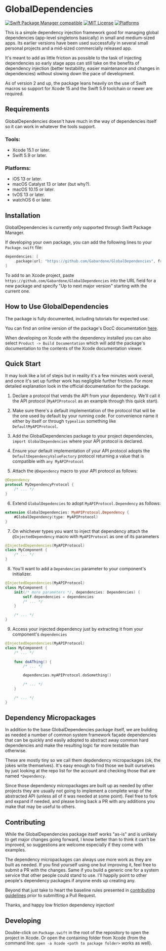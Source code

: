# GlobalDependencies
[![Swift Package Manager compatible](https://img.shields.io/badge/SPM-compatible-4BC51D.svg?style=flat)](https://github.com/apple/swift-package-manager)
[![MIT License](https://img.shields.io/badge/SPM-compatible-4BC51D.svg?style=flat)](https://mit-license.org/)
[![Platforms](https://img.shields.io/badge/platform-ios%20%7C%20osx%20%7C%20watchos%20%7C%20tvos-%23989898)](https://apple.com/developer)

This is a simple dependency injection framework good for managing global dependencies (app-level singletons basically)
in small and medium-sized apps. Its earlier versions have been used successfully in several small personal projects and
a mid-sized commercially released app.

It's meant to add as little friction as possible to the task of injecting dependencies so early stage apps can still
take on the benefits of dependency injection (better testability, easier maintenance and changes in dependencies)
without slowing down the pace of development.

As of version 2 and up, the package leans heavily on the use of Swift macros so support for Xcode 15 and the Swift 5.9
toolchain or newer are required.

## Requirements

GlobalDependencies doesn't have much in the way of dependencies itself so it can work in whatever the tools support.

### Tools:

* Xcode 15.1 or later.
* Swift 5.9 or later.

### Platforms:

* iOS 13 or later.
* macOS Catalyst 13 or later (but why?).
* macOS 10.15 or later.
* tvOS 13 or later.
* watchOS 6 or later.

## Installation

GlobalDependencies is currently only supported through Swift Package Manager.

If developing your own package, you can add the following lines to your `Package.swift` file:

```swift
dependencies: [
    .package(url: "https://github.com/Gabardone/GlobalDependencies", from: "2.0.0"),
]
```

To add to an Xcode project, paste `https://github.com/Gabardone/GlobalDependencies` into the URL field for a new package
and specify "Up to next major version" starting with the current one.

## How to Use GlobalDependencies

The package is fully documented, including tutorials for expected use.

You can find an online version of the package's DocC documentation
[here](https://gabardone.github.io/GlobalDependencies/documentation/globaldependencies/).

When developing on Xcode with the dependency installed you can also select `Product -> Build Documentation` which will
add the package's documentation to the contents of the Xcode documentation viewer.

## Quick Start

It may look like a lot of steps but in reality it's a few minutes work overall, and once it's set up further work has
negligible further friction. For more detailed explanation look in the official documentation for the package.

1. Declare a protocol that vends the API from your dependency. We'll call it the API protocol (`MyAPIProtocol` as an
example through this quick start).

2. Make sure there's a default implementation of the protocol that will be the one used by default by your running code.
For convenience name it either by itself or through `typealias` something like `DefaultMyAPIProtocol`.

3. Add the GlobalDependencies package to your project dependencies, `import GlobalDependencies` where your API protocol
is declared.

4. Ensure your default implementation of your API protocol adopts the `DefaultDependencyValueFactory` protocol returning
a value that is compatible with `any MyAPIProtocol`

5. Attach the `@Dependency` macro to your API protocol as follows:

```swift
@Dependency
protocol MyDependencyProtocol {
    /* ... */
}
```

6. Extend `GlobalDepedencies` to adopt `MyAPIProtocol.Dependency` as follows:

```swift
extension GlobalDependencies: MyAPIProtocol.Dependency {
    #GlobalDependency(type: MyAPIProtocol)
}
```

7. On whichever types you want to inject that dependency attach the `@InjectedDependency` macro with `MyAPIProtocol` as
one of its parameters

```swift
@InjectedDependencies(MyAPIProtocol)
class MyComponent {
    /* ... */
}
```

8. You'll want to add a `Dependencies` parameter to your component's initializer.

```swift
@InjectedDependencies(MyAPIProtocol)
class MyComponent {
    init(/* more parameters */, dependencies: Dependencies) {
        self.dependencies = dependencies
        /* ... */
    }

    /* ... */
}
```

9. Access your injected dependency just by extracting it from your component's `dependencies`

```swift
@InjectedDependencies(MyAPIProtocol)
class MyComponent {
    /* ... */
    
    func doAThing() {
        /* ... */

        dependencies.myAPIProtocol.doSomething()

        /* ... */
    }

    /* ... */
}
```

## Dependency Micropackages

In addition to the base GlobalDependencies package itself, we are building as needed a number of common system framework
façade dependencies that can be quickly and easily adopted to abstract away common hard dependencies and make the
resulting logic far more testable than otherwise.

These are mostly tiny so we call them depdendency micropackages (ok, the jokes write themselves). It's easy enough to
find those we built ourselves by just looking at the repo list for the account and checking those that are named
`*Dependency`.

Since those dependency micropackages are built up as needed by other projects they are usually not going to implement a
complete wrap of the abstracted API (unless all of it was needed at some point). Feel free to fork and expand if needed,
and please bring back a PR with any additions you make that may be useful to others.


## Contributing

While the GlobalDependencies package itself works "as-is" and is unlikely to get major changes going forward, I know
better than to think it can't be improved, so suggestions are welcome especially if they come with examples.

The dependency micropackages can always use more work as they are built as needed. If you find yourself using one but
improving it, feel free to submit a PR with the changes. Same if you build a generic one for a system service that
other people could stand to use. I'll happily point to other people's dependency packages if anyone ends up creating
any.

Beyond that just take to heart the baseline rules presented in  [contributing guidelines](Contributing.md) prior to
submitting a Pull Request.

Thanks, and happy low friction dependency injection!

## Developing

Double-click on `Package.swift` in the root of the repository to open the project in Xcode. Or open the containing
folder from Xcode (from the command line: `open -a Xcode <path to package folder>` works as well).
